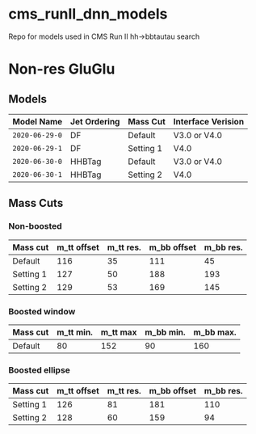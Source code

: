 # cms_runII_dnn_models

Repo for models used in CMS Run II hh->bbtautau search

# Non-res GluGlu

## Models

|Model Name|Jet Ordering|Mass Cut|Interface Verision|
|---|---|---|---|
|`2020-06-29-0`|DF|Default|V3.0 or V4.0|
|`2020-06-29-1`|DF|Setting 1|V4.0|
|`2020-06-30-0`|HHBTag|Default|V3.0 or V4.0|
|`2020-06-30-1`|HHBTag|Setting 2|V4.0|

## Mass Cuts

### Non-boosted

|Mass cut|m_tt offset|m_tt res.|m_bb offset|m_bb res.|
|---|---|---|---|---|
|Default|116|35|111|45|
|Setting 1|127|50|188|193|
|Setting 2|129|53|169|145|

### Boosted window

|Mass cut|m_tt min.|m_tt max|m_bb min.|m_bb max.|
|---|---|---|---|---|
|Default|80|152|90|160|

### Boosted ellipse

|Mass cut|m_tt offset|m_tt res.|m_bb offset|m_bb res.|
|---|---|---|---|---|
|Setting 1|126|81|181|110|
|Setting 2|128|60|159|94|
